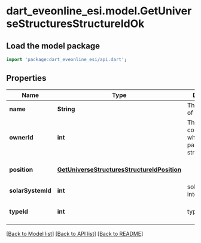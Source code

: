 # dart_eveonline_esi.model.GetUniverseStructuresStructureIdOk

## Load the model package
```dart
import 'package:dart_eveonline_esi/api.dart';
```

## Properties
Name | Type | Description | Notes
------------ | ------------- | ------------- | -------------
**name** | **String** | The full name of the structure | [default to null]
**ownerId** | **int** | The ID of the corporation who owns this particular structure | [default to null]
**position** | [**GetUniverseStructuresStructureIdPosition**](GetUniverseStructuresStructureIdPosition.md) |  | [optional] [default to null]
**solarSystemId** | **int** | solar_system_id integer | [default to null]
**typeId** | **int** | type_id integer | [optional] [default to null]

[[Back to Model list]](../README.md#documentation-for-models) [[Back to API list]](../README.md#documentation-for-api-endpoints) [[Back to README]](../README.md)


